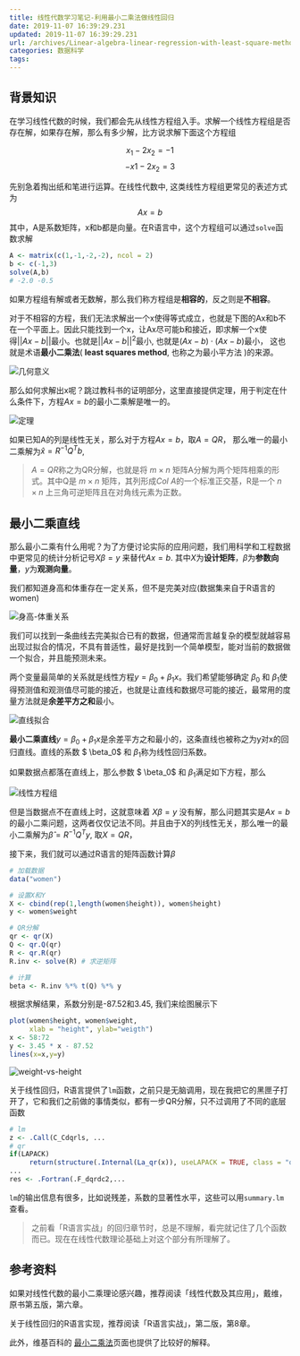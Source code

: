 ```yaml
---
title: 线性代数学习笔记-利用最小二乘法做线性回归
date: 2019-11-07 16:39:29.231
updated: 2019-11-07 16:39:29.231
url: /archives/Linear-algebra-linear-regression-with-least-square-method
categories: 数据科学
tags: 
---
```


## 背景知识

在学习线性代数的时候，我们都会先从线性方程组入手。求解一个线性方程组是否存在解，如果存在解，那么有多少解，比方说求解下面这个方程组

$$
x_1 - 2x_2 = -1 
$$
$$
-x1 - 2x_2 = 3
$$

先别急着掏出纸和笔进行运算。在线性代数中, 这类线性方程组更常见的表述方式为
$$
Ax = b
$$
其中，A是系数矩阵，x和b都是向量。在R语言中，这个方程组可以通过`solve`函数求解

```r
A <- matrix(c(1,-1,-2,-2), ncol = 2)
b <- c(-1,3)
solve(A,b) 
# -2.0 -0.5
```

如果方程组有解或者无数解，那么我们称方程组是**相容的**，反之则是**不相容**。

对于不相容的方程，我们无法求解出一个x使得等式成立，也就是下图的Ax和b不在一个平面上。因此只能找到一个x，让Ax尽可能b和接近，即求解一个x使得$||Ax-b||$最小。也就是$||Ax-b||^2$最小,  也就是$(Ax-b)\cdot(Ax-b)$最小， 这也就是术语**最小二乘法**( **least squares method**, 也称之为最小平方法 )的来源。

![几何意义](https://halo-1252249331.cos.ap-shanghai.myqcloud.com/upload/2019/11/image-20191107133503046-c48ec22789924735875f586647b188c5.png)

那么如何求解出x呢？跳过教科书的证明部分，这里直接提供定理，用于判定在什么条件下，方程$Ax=b$的最小二乘解是唯一的。

![定理](https://halo-1252249331.cos.ap-shanghai.myqcloud.com/upload/2019/11/image-20191107135914705-dabeb5d3ec954a80bef9ebd988c4f494.png)

如果已知A的列是线性无关，那么对于方程$Ax=b$，取$A=QR$， 那么唯一的最小二乘解为$\hat x = R^{-1}Q^Tb$,

> $A=QR$称之为QR分解，也就是将 $m \times n$ 矩阵A分解为两个矩阵相乘的形式。其中Q是 $m \times n$ 矩阵，其列形成$Col\ A$的一个标准正交基，R是一个 $n \times n$ 上三角可逆矩阵且在对角线元素为正数。

## 最小二乘直线

那么最小二乘有什么用呢？为了方便讨论实际的应用问题，我们用科学和工程数据中更常见的统计分析记号$X\beta=y$ 来替代$Ax=b$. 其中$X$为**设计矩阵**，$\beta$为**参数向量**，$y$为**观测向量**。

我们都知道身高和体重存在一定关系，但不是完美对应(数据集来自于R语言的women)

![身高-体重关系](https://halo-1252249331.cos.ap-shanghai.myqcloud.com/upload/2019/11/image-20191107142255926-23d0c820e06b4c779c062c827a8d3a95.png)

我们可以找到一条曲线去完美拟合已有的数据，但通常而言越复杂的模型就越容易出现过拟合的情况，不具有普适性，最好是找到一个简单模型，能对当前的数据做一个拟合，并且能预测未来。

两个变量最简单的关系就是线性方程$y=\beta_0 +\beta_1 x$。我们希望能够确定 $\beta_0$ 和 $\beta_1$使得预测值和观测值尽可能的接近，也就是让直线和数据尽可能的接近，最常用的度量方法就是**余差平方之和**最小。

![直线拟合](https://halo-1252249331.cos.ap-shanghai.myqcloud.com/upload/2019/11/image-20191107145640604-1c2f0f704cc64b669e6135a682b68f1c.png)

**最小二乘直线**$y=\beta_0 +\beta_1 x$是余差平方之和最小的，这条直线也被称之为y对x的回归直线。直线的系数 $ \beta_0$ 和 $\beta_1$称为线性回归系数。

如果数据点都落在直线上，那么参数 $ \beta_0$ 和 $\beta_1$满足如下方程，那么

![线性方程组](https://halo-1252249331.cos.ap-shanghai.myqcloud.com/upload/2019/11/image-20191107153306341-3531e3cb9b6f415f91709864e7650035.png)

但是当数据点不在直线上时，这就意味着 $X\beta=y$ 没有解，那么问题其实是$Ax=b$的最小二乘问题，这两者仅仅记法不同。并且由于X的列线性无关，那么唯一的最小二乘解为$\hat \beta = R^{-1}Q^Ty$, 取$X=QR$，

接下来，我们就可以通过R语言的矩阵函数计算$\beta$

```r
# 加载数据
data("women")

# 设置X和Y
X <- cbind(rep(1,length(women$height)), women$height)
y <- women$weight

# QR分解
qr <- qr(X)
Q <- qr.Q(qr)
R <- qr.R(qr) 
R.inv <- solve(R) # 求逆矩阵

# 计算
beta <- R.inv %*% t(Q) %*% y
```

根据求解结果，系数分别是-87.52和3.45, 我们来绘图展示下

```r
plot(women$height, women$weight,
     xlab = "height", ylab="weigth")
x <- 58:72
y <- 3.45 * x - 87.52
lines(x=x,y=y)
```

![weight-vs-height](https://halo-1252249331.cos.ap-shanghai.myqcloud.com/upload/2019/11/image-20191106233134871-d6a6a6d2ad8d40a59a4dd0539f2ea6f2.png)

关于线性回归，R语言提供了`lm`函数，之前只是无脑调用，现在我把它的黑匣子打开了，它和我们之前做的事情类似，都有一步QR分解，只不过调用了不同的底层函数

```r
# lm
z <- .Call(C_Cdqrls, ...
# qr
if(LAPACK)
     return(structure(.Internal(La_qr(x)), useLAPACK = TRUE, class = "qr"))
...           
res <- .Fortran(.F_dqrdc2,...
```

`lm`的输出信息有很多，比如说残差，系数的显著性水平，这些可以用`summary.lm`查看。

> 之前看「R语言实战」的回归章节时，总是不理解，看完就记住了几个函数而已。现在在线性代数理论基础上对这个部分有所理解了。

## 参考资料

如果对线性代数的最小二乘理论感兴趣，推荐阅读「线性代数及其应用」，戴维，原书第五版，第六章。

关于线性回归的R语言实现，推荐阅读「R语言实战」，第二版，第8章。

此外，维基百科的 [最小二乘法](https://zh.wikipedia.org/wiki/%E6%9C%80%E5%B0%8F%E4%BA%8C%E4%B9%98%E6%B3%95)页面也提供了比较好的解释。

